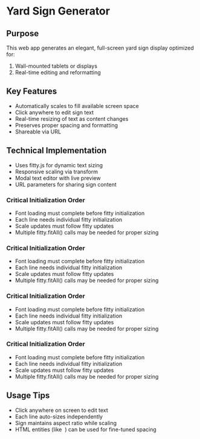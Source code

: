 # Yard Sign Generator

## Purpose

This web app generates an elegant, full-screen yard sign display optimized for:
1. Wall-mounted tablets or displays
2. Real-time editing and reformatting

## Key Features

- Automatically scales to fill available screen space
- Click anywhere to edit sign text
- Real-time resizing of text as content changes
- Preserves proper spacing and formatting
- Shareable via URL

## Technical Implementation

- Uses fitty.js for dynamic text sizing
- Responsive scaling via transform
- Modal text editor with live preview
- URL parameters for sharing sign content

### Critical Initialization Order
- Font loading must complete before fitty initialization
- Each line needs individual fitty initialization
- Scale updates must follow fitty updates
- Multiple fitty.fitAll() calls may be needed for proper sizing

### Critical Initialization Order
- Font loading must complete before fitty initialization
- Each line needs individual fitty initialization
- Scale updates must follow fitty updates
- Multiple fitty.fitAll() calls may be needed for proper sizing

### Critical Initialization Order
- Font loading must complete before fitty initialization
- Each line needs individual fitty initialization
- Scale updates must follow fitty updates
- Multiple fitty.fitAll() calls may be needed for proper sizing

### Critical Initialization Order
- Font loading must complete before fitty initialization
- Each line needs individual fitty initialization
- Scale updates must follow fitty updates
- Multiple fitty.fitAll() calls may be needed for proper sizing

## Usage Tips

- Click anywhere on screen to edit text
- Each line auto-sizes independently
- Sign maintains aspect ratio while scaling
- HTML entities (like &nbsp;) can be used for fine-tuned spacing

